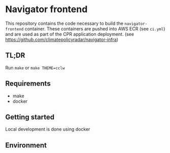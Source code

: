 # Navigator frontend

This repository contains the code necessary to build the `navigator-frontend` container.
These containers are pushed into AWS ECR (see `ci.yml`) and are used as part of the CPR application deployment.
(see https://github.com/climatepolicyradar/navigator-infra)

## TL;DR

Run `make` or `make THEME=cclw`

## Requirements

- make  
- docker
## Getting started

Local development is done using docker 


## Environment